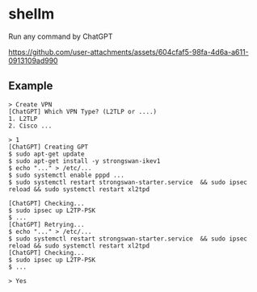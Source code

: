 # shellm
Run any command by ChatGPT

https://github.com/user-attachments/assets/604cfaf5-98fa-4d6a-a611-0913109ad990

## Example
```
> Create VPN
[ChatGPT] Which VPN Type? (L2TLP or ....)
1. L2TLP
2. Cisco ...

> 1
[ChatGPT] Creating GPT
$ sudo apt-get update
$ sudo apt-get install -y strongswan-ikev1
$ echo "..." > /etc/...
$ sudo systemctl enable pppd ...
$ sudo systemctl restart strongswan-starter.service  && sudo ipsec reload && sudo systemctl restart xl2tpd

[ChatGPT] Checking...
$ sudo ipsec up L2TP-PSK
$ ...
[ChatGPT] Retrying...
$ echo "..." > /etc/...
$ sudo systemctl restart strongswan-starter.service  && sudo ipsec reload && sudo systemctl restart xl2tpd
[ChatGPT] Checking...
$ sudo ipsec up L2TP-PSK
$ ...

> Yes
```
